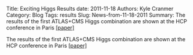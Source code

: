 Title: Exciting Higgs Results
date: 2011-11-18
Authors: Kyle Cranmer
Category: Blog
Tags: results
Slug: News-from-11-18-2011
Summary:  The results of the first ATLAS+CMS Higgs combination are shown at the HCP conference in Paris <a href="https//cdsweb.cern.ch/record/1399599?ln=en">[paper]</a>

 

 The results of the first ATLAS+CMS Higgs combination are shown at the HCP conference in Paris <a href="https//cdsweb.cern.ch/record/1399599?ln=en">[paper]</a>

 